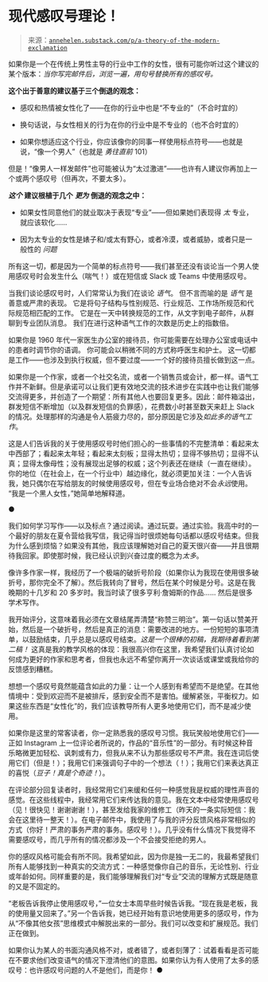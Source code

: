 <!--yml

类别：未分类

日期：2024 年 05 月 27 日 14:39:47

-->

# 现代感叹号理论！

> 来源：[`annehelen.substack.com/p/a-theory-of-the-modern-exclamation`](https://annehelen.substack.com/p/a-theory-of-the-modern-exclamation)

如果你是一个在传统上男性主导的行业中工作的女性，很有可能你听过这个建议的某个版本：*当你写完邮件后，浏览一遍，用句号替换所有的感叹号。*

**这个出于善意的建议基于三个倒退的观念：**

+   感叹和热情被女性化了——在你的行业中也是“不专业的”（不合时宜的）

+   换句话说，与女性相关的行为在你的行业中是不专业的（也不合时宜的）

+   如果你想适应这个行业，你应该像你的同事一样使用标点符号——也就是说，“像一个男人”（也就是 *勇往直前* 101）

但是！“像男人一样发邮件”也可能被认为“太过激进”——也许有人建议你再加上一个或两个感叹号（但再次，不要太多）。

***这个*** **建议根植于几个** ***更为*** **倒退的观念之中：**

+   如果女性同意他们的就业取决于表现“专业”——但如果她们表现得 *太* 专业，就应该软化……

+   因为太专业的女性是婊子和/或太有野心，或者冷漠，或者威胁，或者只是一般性的 *问题*

所有这一切，都是因为一个简单的标点符号——我们甚至还没有谈论当一个男人使用感叹号时会发生什么（喘气！）或在短信或 Slack 或 Teams 中使用感叹号。

当我们谈论感叹号时，人们常常认为我们在谈论 *语气*。 但不言而喻的是 *语气* 是善意或严肃的表现。 它是将句子结构与性别规范、行业规范、工作场所规范和代际规范相匹配的工作。 它是在一天中转换规范的工作，从文字到电子邮件，从群聊到专业团队消息。 我们在进行这种语气工作的次数是历史上的指数倍。

如果你是 1960 年代一家医生办公室的接待员，你可能需要在处理办公室或电话中的患者时调节你的语调。 你可能会以稍微不同的方式称呼医生和护士。 这一切都是工作——也涉及到执行权威，但不要过度——一个好的接待员擅长做到这一点。

如果你是一个作家，或者一个社交名流，或者一个销售员或会计，都一样。语气工作并不新鲜。但是承诺可以让我们更有效地交流的技术进步在实践中也让我们能够交流得更多，并创造了一个期望：所有其他人也要回复更多。因此：邮件箱溢出，群发短信不断增加（以及群发短信的负罪感），花费数小时甚至数天来赶上 Slack 的情况。处理那样的沟通是令人筋疲力尽的，部分原因是它涉及*如此多的语气工作*。

这是人们告诉我的关于使用感叹号时他们担心的一些事情的不完整清单：看起来太中西部了；看起来太年轻；看起来太刻板；显得太热切；显得不够热切；显得不认真；显得太像母性；没有展现出足够的权威；这个列表还在继续（一直在继续）。你的地位（在社会上，在一个行业中）越边缘化，就必须更加关注：一个人告诉我，她只偶尔在写给朋友的时候使用感叹号，但在专业场合绝对不会*永远*使用。 “我是一个黑人女性，”她简单地解释道。

●

我们如何学习写作——以及标点？通过阅读。通过玩耍。通过实验。我高中时的一个最好的朋友在夏令营给我写信，我记得当时很烦她每句话都以感叹号结束。但我为什么感到烦恼？如果没有其他，我应该理解她对自己的夏天很兴奋——并且很期待我回家。即使那时候，我已经认识到兴奋过度的概念为*太多*。

像许多作家一样，我经历了一个极端的破折号阶段（如果你认为我现在使用很多破折号，那你完全不了解）。然后我转向了冒号，然后在某个时候是分号。这是在我晚期的十几岁和 20 多岁时。我当时读了很多亨利·詹姆斯的作品...... 然后是很多学术写作。

我开始评分，这意味着我必须在文章结尾弄清楚“称赞三明治”。第一句话以赞美开始，然后是一个破折号，然后是真正的消息：需要改进的地方。一份短短的事项清单，以鼓励结束，几乎总是以感叹号结束。*这是一个很棒的初稿，我期待着看到第二稿！* 这真是我的教学风格的体现：我很高兴你在这里，我希望我们认真讨论如何成为更好的作家和思考者，但我也永远不希望你离开一次谈话或课堂或我给你的反馈感到糟糕。

想想一个感叹号竟然能蕴含如此的力量：让一个人感到有希望而不是绝望。在其他情境中：受到欢迎而不是被排斥，感到安全而不是害怕。缓解紧张，平衡权力。如果这些东西是“女性化”的，我们应该教导所有人更多地使用它们，而不是减少使用。

如果你是这里的常客读者，你一定熟悉我的感叹号习惯。我玩笑般地使用它们——正如 Instagram 上一位评论者所说的，作品的“音乐性”的一部分。有时候这种音乐略微更加轻松、讽刺或有力，但我从来不认为那些感叹号不严肃。我在连词后使用它们（但是！）；我用它们来强调句子中的一个想法（！）；我用它们来表达真正的喜悦（*豆子！真是个奇迹！*）。

在评论部分回复读者时，我经常用它们来缓和任何一种感觉我是权威的理性声音的感觉。在这些线程中，我经常用它们来传达我的意见。我在文本中经常使用感叹号（见！很快见！谢谢谢谢！），甚至发给我家的维修工（昨天的一条实际短信：我会在这里待一整天！）。在电子邮件中，我使用了与我的评分反馈风格非常相似的方式（你好！严肃的事务严肃的事务。感叹号！）。几乎没有什么情况下我觉得不需要感叹号，而几乎所有的情况都涉及一个不会接受拒绝的男人。

你的感叹风格可能会有所不同。我希望如此，因为你是独一无二的，我最希望我们所有人能够找到一种真实的交流方式：一种感觉像你自己的音乐，无论性别、行业或年龄如何。同样重要的是，我们能够理解我们对“专业”交流的理解方式既是随意的又是不固定的。

“老板告诉我停止使用感叹号，”一位女士本周早些时候告诉我。“现在我是老板，我的使用量又回来了。”另一个告诉我，她已经开始有意识地使用更多的感叹号，作为从“不像其他女孩”思维模式中解脱出来的一部分。我们可以改变和扩展规范。我们正在做到。

如果你认为某人的书面沟通风格不对，或者错了，或者刻薄了：试着看看是否可能在不要求他们改变语气的情况下澄清他们的意图。如果你认为有人使用了太多的感叹号：也许感叹号问题的人不是他们，而是你！ ●
